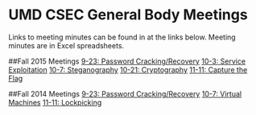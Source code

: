 # UMD CSEC General Body Meetings

Links to meeting minutes can be found in at the links below. Meeting minutes are in Excel spreadsheets.

##Fall 2015 Meetings
[9-23: Password Cracking/Recovery](https://github.com/UMD-Cybersecurity-Club/GeneralBody/raw/master/Fall2015/2015%20CSEC%20GBM%201%20%5B9-23%5D.xlsx)
[10-3: Service Exploitation]()
[10-7: Steganography](https://github.com/UMD-Cybersecurity-Club/GeneralBody/raw/master/Fall2015/2015%20CSEC%20GBM%202%20%5B10-7%5D.xlsx)
[10-21: Cryptography](https://github.com/UMD-Cybersecurity-Club/GeneralBody/raw/master/Fall2015/2015%20CSEC%20GBM%203%20%5B10-21%5D.xlsx)
[11-11: Capture the Flag](https://github.com/UMD-Cybersecurity-Club/GeneralBody/raw/master/Fall2015/2015%20CSEC%20GBM%204%20%5B11-11%5D.xlsx)

##Fall 2014 Meetings
[9-23: Password Cracking/Recovery](https://github.com/UMD-Cybersecurity-Club/GeneralBody/raw/master/Fall2014/2014%20CSEC%20GBM%20%5B09-23%5D.xlsx)
[10-7: Virtual Machines](https://github.com/UMD-Cybersecurity-Club/GeneralBody/raw/master/Fall2014/2014%20CSEC%20GBM%203%20%20%5B10-7%5D.xlsx)
[11-11: Lockpicking](https://github.com/UMD-Cybersecurity-Club/GeneralBody/raw/master/Fall2015/2015%20CSEC%20GBM%204%20%5B11-11%5D.xlsx)